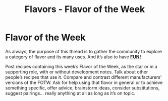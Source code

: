﻿---
path: '/flavors/flavor-of-the-week'
slug: 'flavor-of-the-week'
title: 'Flavors - Flavor of the Week'
---

# Flavor of the Week

As always, the purpose of this thread is to gather the community to explore a category of flavor and its many uses. And it’s also to have [**FUN!**](https://imgur.com/g1Kgpr3)

Post recipes containing this week’s Flavor of the Week, as the star or in a supporting role, with or without development notes. Talk about other people’s recipes that use it. Compare and contrast different manufacturers’ versions of the FOTW. Ask for help using that flavor in general or to achieve something specific, offer advice, brainstorm ideas, consider substitutions, suggest pairings… really anything at all as long as it’s on topic.

